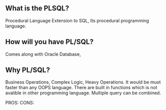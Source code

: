What is the PLSQL?
-----------------------
Procedural Language Extension to SQL, Its procedural programming language.

How will you have PL/SQL?
----------------------------
Comes along with Oracle Database, 

Why PL/SQL?
-------------
Business Operations, Complex Logic, Heavy Operations.
It would be must faster than any OOPS language.
There are built in functions which is not avalible in other programming language.
Multiple query can be combined.

PROS: 
CONS: 
